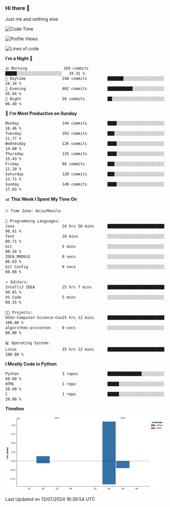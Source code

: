 ### Hi there 👋

Just me and nothing else


<!--START_SECTION:waka-->
![Code Time](http://img.shields.io/badge/Code%20Time-497%20hrs%2056%20mins-blue)

![Profile Views](http://img.shields.io/badge/Profile%20Views-8-blue)

![Lines of code](https://img.shields.io/badge/From%20Hello%20World%20I%27ve%20Written-12.3%20million%20lines%20of%20code-blue)

**I'm a Night 🦉** 

```text
🌞 Morning                169 commits         █████░░░░░░░░░░░░░░░░░░░░   19.31 % 
🌆 Daytime                248 commits         ███████░░░░░░░░░░░░░░░░░░   28.34 % 
🌃 Evening                402 commits         ███████████░░░░░░░░░░░░░░   45.94 % 
🌙 Night                  56 commits          ██░░░░░░░░░░░░░░░░░░░░░░░   06.40 % 
```
📅 **I'm Most Productive on Sunday** 

```text
Monday                   144 commits         ████░░░░░░░░░░░░░░░░░░░░░   16.46 % 
Tuesday                  103 commits         ███░░░░░░░░░░░░░░░░░░░░░░   11.77 % 
Wednesday                126 commits         ████░░░░░░░░░░░░░░░░░░░░░   14.40 % 
Thursday                 135 commits         ████░░░░░░░░░░░░░░░░░░░░░   15.43 % 
Friday                   98 commits          ███░░░░░░░░░░░░░░░░░░░░░░   11.20 % 
Saturday                 120 commits         ███░░░░░░░░░░░░░░░░░░░░░░   13.71 % 
Sunday                   149 commits         ████░░░░░░░░░░░░░░░░░░░░░   17.03 % 
```


📊 **This Week I Spent My Time On** 

```text
🕑︎ Time Zone: Asia/Manila

💬 Programming Languages: 
Java                     24 hrs 56 mins      █████████████████████████   98.91 % 
Text                     10 mins             ░░░░░░░░░░░░░░░░░░░░░░░░░   00.71 % 
Git                      5 mins              ░░░░░░░░░░░░░░░░░░░░░░░░░   00.34 % 
IDEA_MODULE              0 secs              ░░░░░░░░░░░░░░░░░░░░░░░░░   00.03 % 
Git Config               0 secs              ░░░░░░░░░░░░░░░░░░░░░░░░░   00.00 % 

🔥 Editors: 
IntelliJ IDEA            25 hrs 7 mins       █████████████████████████   99.65 % 
VS Code                  5 mins              ░░░░░░░░░░░░░░░░░░░░░░░░░   00.35 % 

🐱‍💻 Projects: 
OSSU-Computer-Science-Cou25 hrs 12 mins      █████████████████████████   100.00 % 
algorithms-princeton     0 secs              ░░░░░░░░░░░░░░░░░░░░░░░░░   00.00 % 

💻 Operating System: 
Linux                    25 hrs 12 mins      █████████████████████████   100.00 % 
```

**I Mostly Code in Python** 

```text
Python                   3 repos             ███████████████░░░░░░░░░░   60.00 % 
HTML                     1 repo              █████░░░░░░░░░░░░░░░░░░░░   20.00 % 
C                        1 repo              █████░░░░░░░░░░░░░░░░░░░░   20.00 % 
```



**Timeline**

![Lines of Code chart](https://raw.githubusercontent.com/brutist/brutist/main/assets/bar_graph.png)


 Last Updated on 13/07/2024 18:39:54 UTC
<!--END_SECTION:waka-->
